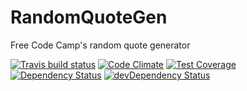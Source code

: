 # RandomQuoteGen

Free Code Camp&#39;s random quote generator

[![Travis build status](http://img.shields.io/travis/Chadbowen248/RandomQuoteGen.svg?style=flat)](https://travis-ci.org/Chadbowen248/RandomQuoteGen)
[![Code Climate](https://codeclimate.com/github/Chadbowen248/RandomQuoteGen/badges/gpa.svg)](https://codeclimate.com/github/Chadbowen248/RandomQuoteGen)
[![Test Coverage](https://codeclimate.com/github/Chadbowen248/RandomQuoteGen/badges/coverage.svg)](https://codeclimate.com/github/Chadbowen248/RandomQuoteGen)
[![Dependency Status](https://david-dm.org/Chadbowen248/RandomQuoteGen.svg)](https://david-dm.org/Chadbowen248/RandomQuoteGen)
[![devDependency Status](https://david-dm.org/Chadbowen248/RandomQuoteGen/dev-status.svg)](https://david-dm.org/Chadbowen248/RandomQuoteGen#info=devDependencies)
